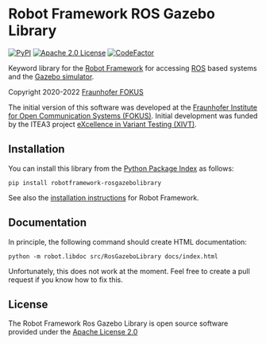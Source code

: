 # Robot Framework ROS Gazebo Library

[![PyPI](https://img.shields.io/pypi/v/robotframework-rosgazebolibrary)](https://pypi.org/project/robotframework-rosgazebolibrary/)
[![Apache 2.0 License](https://img.shields.io/github/license/hielsnoppe/robotframework-rosgazebolibrary)](https://apache.org/licenses/LICENSE-2.0)
[![CodeFactor](https://www.codefactor.io/repository/github/hielsnoppe/robotframework-rosgazebolibrary/badge)](https://www.codefactor.io/repository/github/hielsnoppe/robotframework-rosgazebolibrary)

Keyword library for the [Robot Framework](https://robotframework.org/) for accessing [ROS](https://www.ros.org/) based systems and the [Gazebo simulator](http://gazebosim.org/).

Copyright 2020-2022 [Fraunhofer FOKUS](https://www.fokus.fraunhofer.de/)

The initial version of this software was developed at the [Fraunhofer Institute for Open Communication Systems (FOKUS)](https://www.fokus.fraunhofer.de/).
Initial development was funded by the ITEA3 project [eXcellence in Variant Testing (XIVT)](https://itea4.org/project/xivt.html).

## Installation

You can install this library from the [Python Package Index](https://pypi.org/project/robotframework-rosgazebolibrary/) as follows:

    pip install robotframework-rosgazebolibrary

See also the [installation instructions](https://github.com/robotframework/robotframework/blob/master/INSTALL.rst) for Robot Framework.

## Documentation

In principle, the following command should create HTML documentation:

    python -m robot.libdoc src/RosGazeboLibrary docs/index.html

Unfortunately, this does not work at the moment.
Feel free to create a pull request if you know how to fix this.

## License

The Robot Framework Ros Gazebo Library is open source software provided under the [Apache License 2.0](https://apache.org/licenses/LICENSE-2.0)